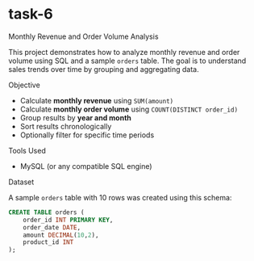 # task-6
Monthly Revenue and Order Volume Analysis

This project demonstrates how to analyze monthly revenue and order volume using SQL and a sample `orders` table. The goal is to understand sales trends over time by grouping and aggregating data.

Objective

- Calculate **monthly revenue** using `SUM(amount)`
- Calculate **monthly order volume** using `COUNT(DISTINCT order_id)`
- Group results by **year and month**
- Sort results chronologically
- Optionally filter for specific time periods

Tools Used

- MySQL (or any compatible SQL engine)

Dataset

A sample `orders` table with 10 rows was created using this schema:

```sql
CREATE TABLE orders (
    order_id INT PRIMARY KEY,
    order_date DATE,
    amount DECIMAL(10,2),
    product_id INT
);
